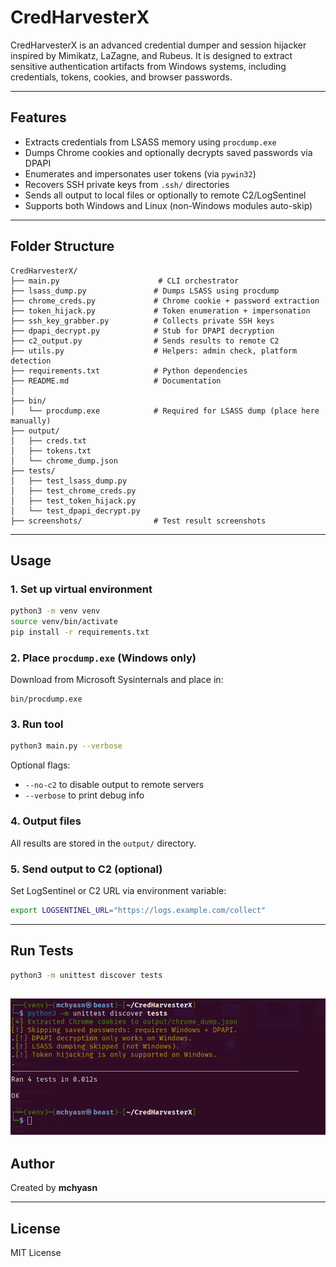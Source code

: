 # CredHarvesterX

CredHarvesterX is an advanced credential dumper and session hijacker inspired by Mimikatz, LaZagne, and Rubeus. It is designed to extract sensitive authentication artifacts from Windows systems, including credentials, tokens, cookies, and browser passwords.

---

## Features

* Extracts credentials from LSASS memory using `procdump.exe`
* Dumps Chrome cookies and optionally decrypts saved passwords via DPAPI
* Enumerates and impersonates user tokens (via `pywin32`)
* Recovers SSH private keys from `.ssh/` directories
* Sends all output to local files or optionally to remote C2/LogSentinel
* Supports both Windows and Linux (non-Windows modules auto-skip)

---

## Folder Structure

```
CredHarvesterX/
├── main.py                      # CLI orchestrator
├── lsass_dump.py               # Dumps LSASS using procdump
├── chrome_creds.py             # Chrome cookie + password extraction
├── token_hijack.py             # Token enumeration + impersonation
├── ssh_key_grabber.py          # Collects private SSH keys
├── dpapi_decrypt.py            # Stub for DPAPI decryption
├── c2_output.py                # Sends results to remote C2
├── utils.py                    # Helpers: admin check, platform detection
├── requirements.txt            # Python dependencies
├── README.md                   # Documentation
│
├── bin/
│   └── procdump.exe            # Required for LSASS dump (place here manually)
├── output/
│   ├── creds.txt
│   ├── tokens.txt
│   └── chrome_dump.json
├── tests/
│   ├── test_lsass_dump.py
│   ├── test_chrome_creds.py
│   ├── test_token_hijack.py
│   └── test_dpapi_decrypt.py
├── screenshots/                # Test result screenshots
```

---

## Usage

### 1. Set up virtual environment

```bash
python3 -m venv venv
source venv/bin/activate
pip install -r requirements.txt
```

### 2. Place `procdump.exe` (Windows only)

Download from Microsoft Sysinternals and place in:

```
bin/procdump.exe
```

### 3. Run tool

```bash
python3 main.py --verbose
```

Optional flags:

* `--no-c2` to disable output to remote servers
* `--verbose` to print debug info

### 4. Output files

All results are stored in the `output/` directory.

### 5. Send output to C2 (optional)

Set LogSentinel or C2 URL via environment variable:

```bash
export LOGSENTINEL_URL="https://logs.example.com/collect"
```

---

## Run Tests

```bash
python3 -m unittest discover tests
```
![Credential Harvesting Tool](https://raw.githubusercontent.com/mchyasn/cybersecurity-tools/main/04-Post-Exploitation-and-Red-Team-Tools/CredHarvesterX/screenshots/0.png)
---

## Author

Created by **mchyasn**

---

## License

MIT License
